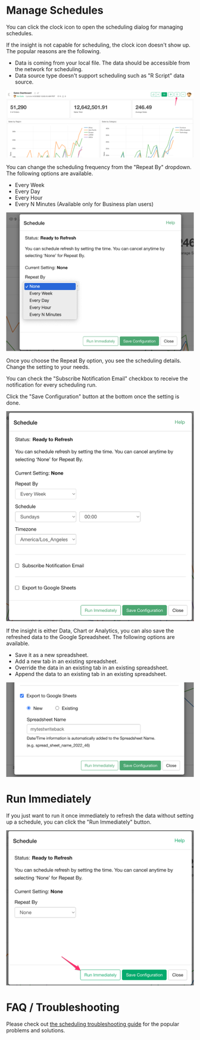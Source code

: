 # Manage Schedules

You can click the clock icon to open the scheduling dialog for managing schedules. 

If the insight is not capable for scheduling, the clock icon doesn't show up. The popular reasons are the following.

* Data is coming from your local file. The data should be accessible from the network for scheduling.  
* Data source type doesn't support scheduling such as "R Script" data source. 



![](images/manage1_en.png)


You can change the scheduling frequency from the "Repeat By" dropdown. The following options are available.

* Every Week
* Every Day
* Every Hour
* Every N Minutes (Available only for Business plan users)


![](images/manage3_en.png)

Once you choose the Repeat By option, you see the scheduling details. Change the setting to your needs. 

You can check the "Subscribe Notification Email" checkbox to receive the notification for every scheduling run.

Click the "Save Configuration" button at the bottom once the setting is done.

![](images/manage4_en.png)


If the insight is either Data, Chart or Analytics, you can also save the refreshed data to the Google Spreadsheet. The following options are available. 

* Save it as a new spreadsheet.
* Add a new tab in an existing spreadsheet.
* Override the data in an existing tab in an existing spreadsheet.
* Append the data to an existing tab in an existing spreadsheet.


![](images/manage5_en.png)


# Run Immediately

If you just want to run it once immediately to refresh the data without setting up a schedule, you can click the "Run Immediately" button. 

![](images/manage2_en.png)


# FAQ / Troubleshooting

Please check out [the scheduling troubleshooting guide](https://exploratory.io/note/exploratory/Trouble-Shooting-Guide-for-Scheduling-Data-Analysis-at-exploratory-io-ujG7iHR4) for the popular problems and solutions.

